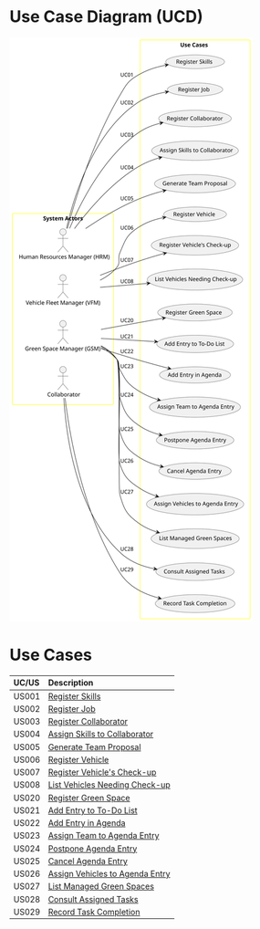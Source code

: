 # Use Case Diagram (UCD)



![Use Case Diagram](svg/use-case-diagram.svg)



# Use Cases

| UC/US | Description                                                                         |                   
|:------|:------------------------------------------------------------------------------------|
| US001 | [Register Skills](../../us001/01.requirements-engineering/Readme.md)                |
| US002 | [Register Job](../../us002/01.requirements-engineering/Readme.md)                   |
| US003 | [Register Collaborator](../../us003/01.requirements-engineering/Readme.md)          |
| US004 | [Assign Skills to Collaborator](../../us004/01.requirements-engineering/Readme.md)  |
| US005 | [Generate Team Proposal](../../us005/01.requirements-engineering/Readme.md)         |
| US006 | [Register Vehicle](../../us006/01.requirements-engineering/Readme.md)               |
| US007 | [Register Vehicle's Check-up](../../us007/01.requirements-engineering/Readme.md)    |
| US008 | [List Vehicles Needing Check-up](../../us008/01.requirements-engineering/Readme.md) |
| US020 | [Register Green Space](../../us020/01.requirements-engineering/Readme.md)           |
| US021 | [Add Entry to To-Do List](../../us021/01.requirements-engineering/Readme.md)        |
| US022 | [Add Entry in Agenda](../../us022/01.requirements-engineering/Readme.md)            |
| US023 | [Assign Team to Agenda Entry](../../us023/01.requirements-engineering/Readme.md)    |
| US024 | [Postpone Agenda Entry](../../us024/01.requirements-engineering/Readme.md)          |
| US025 | [Cancel Agenda Entry](../../us025/01.requirements-engineering/Readme.md)             |
| US026 | [Assign Vehicles to Agenda Entry](../../us026/01.requirements-engineering/Readme.md) |
| US027 | [List Managed Green Spaces](../../us027/01.requirements-engineering/Readme.md)       |
| US028 | [Consult Assigned Tasks](../../us028/01.requirements-engineering/Readme.md)          |
| US029 | [Record Task Completion](../../us029/01.requirements-engineering/Readme.md)          |
